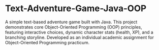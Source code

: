 # Text-Adventure-Game-Java-OOP
A simple text-based adventure game built with Java. This project demonstrates core Object-Oriented Programming (OOP) principles, featuring interactive choices, dynamic character stats (health, XP), and a branching storyline. Developed as an individual academic assignment for Object-Oriented Programming practicum.
